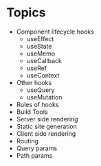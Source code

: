 # Topics

- Component lifecycle hooks
  - useEffect
  - useState
  - useMemo
  - useCallback
  - useRef
  - useContext
- Other hooks
  - useQuery
  - useMutation
- Rules of hooks
- Build Tools
- Server side rendering
- Static site generation
- Client side rendering
- Routing
- Query params
- Path params